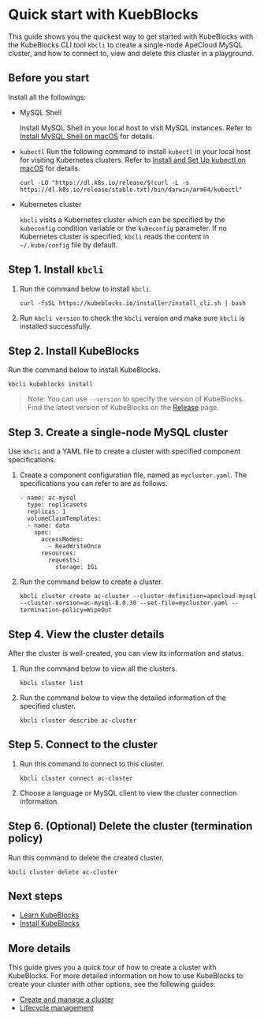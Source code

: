 # Quick start with KuebBlocks

This guide shows you the quickest way to get started with KubeBlocks with the KubeBlocks CLI tool `kbcli` to create a single-node ApeCloud MySQL cluster, and how to connect to, view and delete this cluster in a playground.

## Before you start

Install all the followings:

- MySQL Shell
  
    Install MySQL Shell in your local host to visit MySQL instances. Refer to [Install MySQL Shell on macOS](https://dev.mysql.com/doc/mysql-shell/8.0/en/mysql-shell-install-macos-quick.html) for details.

- `kubectl`
    Run the following command to install `kubectl` in your local host for visiting Kubernetes clusters. Refer to [Install and Set Up kubectl on macOS](https://kubernetes.io/docs/tasks/tools/install-kubectl-macos/) for details.

    ```
    curl -LO "https://dl.k8s.io/release/$(curl -L -s https://dl.k8s.io/release/stable.txt)/bin/darwin/arm64/kubectl"
    ```

- Kubernetes cluster
  
    `kbcli` visits a Kubernetes cluster which can be specified by the `kubeconfig` condition variable or the `kubeconfig` parameter. If no Kubernetes cluster is specified, `kbcli` reads the content in `~/.kube/config` file by default.

## Step 1. Install `kbcli`

1. Run the command below to install `kbcli`.

    ```
    curl -fsSL https://kubeblocks.io/installer/install_cli.sh | bash
    ```

2. Run `kbcli version` to check the `kbcli` version and make sure `kbcli` is installed successfully.

## Step 2. Install KubeBlocks

Run the command below to install KubeBlocks.

```
kbcli kubeblocks install
```

> Note:
> You can use `--version` to specify the version of KubeBlocks. Find the latest version of KubeBlocks on the [Release](https://github.com/apecloud/kubeblocks/releases) page.


## Step 3. Create a single-node MySQL cluster

Use `kbcli` and a YAML file to create a cluster with specified component specifications.

1. Create a component configuration file, named as `mycluster.yaml`. The specifications you can refer to are as follows. 
   ```
   - name: ac-mysql
     type: replicasets
     replicas: 1
     volumeClaimTemplates:
     - name: data
       spec:
         accessModes:
           - ReadWriteOnce
         resources:
           requests:
             storage: 1Gi
    ```

2. Run the command below to create a cluster.
   ```
   kbcli cluster create ac-cluster --cluster-definition=apecloud-mysql  --cluster-version=ac-mysql-8.0.30 --set-file=mycluster.yaml --termination-policy=WipeOut
   ```

## Step 4. View the cluster details

After the cluster is well-created, you can view its information and status.

1. Run the command below to view all the clusters.
   ```
   kbcli cluster list
   ```

2. Run the command below to view the detailed information of the specified cluster.
   ```
   kbcli cluster describe ac-cluster
   ```

## Step 5. Connect to the cluster

1. Run this command to connect to this cluster.
   ```
   kbcli cluster connect ac-cluster
   ```

2. Choose a language or MySQL client to view the cluster connection information.


## Step 6. (Optional) Delete the cluster (termination policy)

Run this command to delete the created cluster.
```
kbcli cluster delete ac-cluster
```


## Next steps

* [Learn KubeBlocks](introduction/introduction.md)
* [Install KubeBlocks](installation/install_kubeblocks.md)

## More details

This guide gives you a quick tour of how to create a cluster with KubeBlocks. For more detailed information on how to use KubeBlocks to create your cluster with other options, see the following guides:

- [Create and manage a cluster](installation/create_and_manage_a_cluster.md)
- [Lifecycle management](lifecycle_management/lifecycle_management_api.md)
